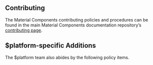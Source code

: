 ## Contributing

The Material Components contributing policies and procedures can be found in the main Material Components documentation repository’s [contributing page](https://github.com/material-components/material-components/blob/develop/CONTRIBUTING.md).

## $platform-specific Additions

The $platform team also abides by the following policy items. 
